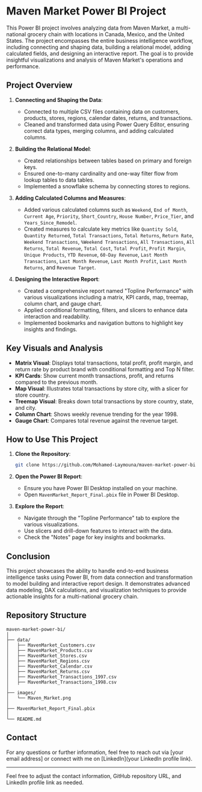 
# Maven Market Power BI Project

This Power BI project involves analyzing data from Maven Market, a multi-national grocery chain with locations in Canada, Mexico, and the United States. The project encompasses the entire business intelligence workflow, including connecting and shaping data, building a relational model, adding calculated fields, and designing an interactive report. The goal is to provide insightful visualizations and analysis of Maven Market's operations and performance.

## Project Overview

1. **Connecting and Shaping the Data**:
    - Connected to multiple CSV files containing data on customers, products, stores, regions, calendar dates, returns, and transactions.
    - Cleaned and transformed data using Power Query Editor, ensuring correct data types, merging columns, and adding calculated columns.

2. **Building the Relational Model**:
    - Created relationships between tables based on primary and foreign keys.
    - Ensured one-to-many cardinality and one-way filter flow from lookup tables to data tables.
    - Implemented a snowflake schema by connecting stores to regions.

3. **Adding Calculated Columns and Measures**:
    - Added various calculated columns such as `Weekend`, `End of Month`, `Current Age`, `Priority`, `Short_Country`, `House Number`, `Price_Tier`, and `Years_Since_Remodel`.
    - Created measures to calculate key metrics like `Quantity Sold`, `Quantity Returned`, `Total Transactions`, `Total Returns`, `Return Rate`, `Weekend Transactions`, `%Weekend Transactions`, `All Transactions`, `All Returns`, `Total Revenue`, `Total Cost`, `Total Profit`, `Profit Margin`, `Unique Products`, `YTD Revenue`, `60-Day Revenue`, `Last Month Transactions`, `Last Month Revenue`, `Last Month Profit`, `Last Month Returns`, and `Revenue Target`.

4. **Designing the Interactive Report**:
    - Created a comprehensive report named "Topline Performance" with various visualizations including a matrix, KPI cards, map, treemap, column chart, and gauge chart.
    - Applied conditional formatting, filters, and slicers to enhance data interaction and readability.
    - Implemented bookmarks and navigation buttons to highlight key insights and findings.

## Key Visuals and Analysis

- **Matrix Visual**: Displays total transactions, total profit, profit margin, and return rate by product brand with conditional formatting and Top N filter.
- **KPI Cards**: Show current month transactions, profit, and returns compared to the previous month.
- **Map Visual**: Illustrates total transactions by store city, with a slicer for store country.
- **Treemap Visual**: Breaks down total transactions by store country, state, and city.
- **Column Chart**: Shows weekly revenue trending for the year 1998.
- **Gauge Chart**: Compares total revenue against the revenue target.

## How to Use This Project

1. **Clone the Repository**:
    ```bash
    git clone https://github.com/Mohamed-Laymouna/maven-market-power-bi.git
    ```

2. **Open the Power BI Report**:
    - Ensure you have Power BI Desktop installed on your machine.
    - Open `MavenMarket_Report_Final.pbix` file in Power BI Desktop.

3. **Explore the Report**:
    - Navigate through the "Topline Performance" tab to explore the various visualizations.
    - Use slicers and drill-down features to interact with the data.
    - Check the "Notes" page for key insights and bookmarks.

## Conclusion

This project showcases the ability to handle end-to-end business intelligence tasks using Power BI, from data connection and transformation to model building and interactive report design. It demonstrates advanced data modeling, DAX calculations, and visualization techniques to provide actionable insights for a multi-national grocery chain.

## Repository Structure

```
maven-market-power-bi/
│
├── data/
│   ├── MavenMarket_Customers.csv
│   ├── MavenMarket_Products.csv
│   ├── MavenMarket_Stores.csv
│   ├── MavenMarket_Regions.csv
│   ├── MavenMarket_Calendar.csv
│   ├── MavenMarket_Returns.csv
│   ├── MavenMarket_Transactions_1997.csv
│   ├── MavenMarket_Transactions_1998.csv
│
├── images/
│   └── Maven_Market.png
│
├── MavenMarket_Report_Final.pbix
│
└── README.md
```

## Contact

For any questions or further information, feel free to reach out via [your email address] or connect with me on [LinkedIn](your LinkedIn profile link).

---

Feel free to adjust the contact information, GitHub repository URL, and LinkedIn profile link as needed.
